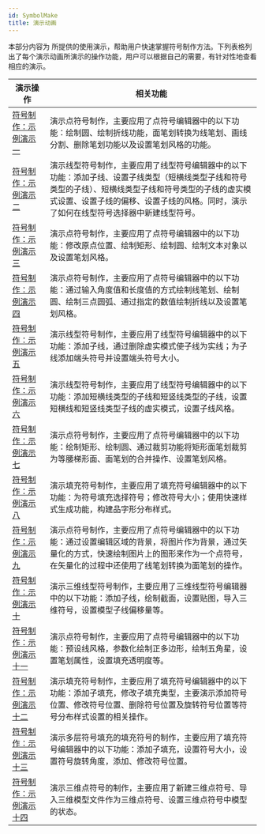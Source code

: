 ```yaml
---
id: SymbolMake
title: 演示动画
---
```

本部分内容为
所提供的使用演示，帮助用户快速掌握符号制作方法。下列表格列出了每个演示动画所演示的操作功能，用户可以根据自己的需要，有针对性地查看相应的演示。

演示操作 | 相关功能  
---|---  
[符号制作：示例演示一](SymbolMake1.htm) |演示点符号制作，主要应用了点符号编辑器中的以下功能：绘制圆、绘制折线功能，面笔划转换为线笔划、画线分割、删除笔划功能以及设置笔划风格的功能。  
[符号制作：示例演示二](SymbolMake2.htm) |演示线型符号制作，主要应用了线型符号编辑器中的以下功能：添加子线、设置子线类型（短横线类型子线和符号类型的子线）、短横线类型子线和符号类型的子线的虚实模式设置、设置子线的偏移、设置子线的风格。同时，演示了如何在线型符号选择器中新建线型符号。  
[符号制作：示例演示三](SymbolMake3.htm) |演示点符号制作，主要应用了点符号编辑器中的以下功能：修改原点位置、绘制矩形、绘制圆、绘制文本对象以及设置笔划风格。  
[符号制作：示例演示四](SymbolMake4.htm) |演示点符号制作，主要应用了点符号编辑器中的以下功能：通过输入角度值和长度值的方式绘制线笔划、绘制圆、绘制三点圆弧、通过指定的数值绘制折线以及设置笔划风格。  
[符号制作：示例演示五](SymbolMake5.htm) |演示线型符号制作，主要应用了线型符号编辑器中的以下功能：添加子线，通过删除虚实模式使子线为实线；为子线添加端头符号并设置端头符号大小。  
[符号制作：示例演示六](SymbolMake6.htm) |演示线型符号制作，主要应用了线型符号编辑器中的以下功能：添加短横线类型的子线和短竖线类型的子线，设置短横线和短竖线类型子线的虚实模式，设置子线风格。  
[符号制作：示例演示七](SymbolMake7.htm) |演示点符号制作，主要应用了点符号编辑器中的以下功能：绘制矩形、绘制圆、通过裁剪功能将矩形面笔划裁剪为等腰梯形面、面笔划的合并操作、设置笔划风格。  
[符号制作：示例演示八](SymbolMake8.htm) |演示填充符号制作，主要应用了填充符号编辑器中的以下功能：为符号填充选择符号；修改符号大小；使用快速样式生成功能，构建品字形分布样式。  
[符号制作：示例演示九](SymbolMake9.htm) |演示点符号制作，主要应用了点符号编辑器中的以下功能：通过设置编辑区域的背景，将图片作为背景，通过矢量化的方式，快速绘制图片上的图形来作为一个点符号，在矢量化的过程中还使用了线笔划转换为面笔划的操作。  
[符号制作：示例演示十](SymbolMake10.htm) |演示三维线型符号制作，主要应用了三维线型符号编辑器中的以下功能：添加子线，绘制截面，设置贴图，导入三维符号，设置模型子线偏移量等。  
[符号制作：示例演示十一](SymbolMake11.htm) |演示点符号制作，主要应用了点符号编辑器中的以下功能：预设线风格，参数化绘制正多边形，绘制五角星，设置笔划属性，设置填充透明度等。  
[符号制作：示例演示十二](SymbolMake12.htm) |演示填充符号制作，主要应用了填充符号编辑器中的以下功能：添加子填充，修改子填充类型，主要演示添加符号位置、修改符号位置、删除符号位置及旋转符号位置等符号分布样式设置的相关操作。  
[符号制作：示例演示十三](SymbolMake13.htm) |演示多层符号填充的填充符号的制作，主要应用了填充符号编辑器中的以下功能：添加子填充，设置符号大小，设置符号旋转角度，添加、修改符号位置。  
[符号制作：示例演示十四](SymbolMake14.htm) |演示三维点符号的制作，主要应用了新建三维点符号、导入三维模型文件作为三维点符号、设置三维点符号中模型的状态。  
